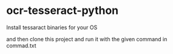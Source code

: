# ocr-tesseract-python

Install tessaract binaries for your OS 

and then clone this project and run it with the given command in commad.txt
